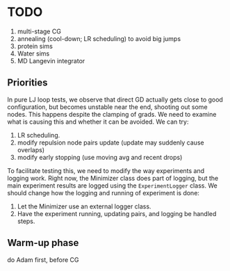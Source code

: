 # TODO

1. multi-stage CG
2. annealing (cool-down; LR scheduling) to avoid big jumps 
3. protein sims 
4. Water sims 
4. MD Langevin integrator


## Priorities
In pure LJ loop tests, we observe that direct GD actually gets close to good configuration, but becomes unstable near the end, shooting out some nodes. 
This happens despite the clamping of grads. 
We need to examine what is causing this and whether it can be avoided. 
We can try:
1. LR scheduling.
2. modify repulsion node pairs update (update may suddenly cause overlaps)
3. modify early stopping (use moving avg and recent drops)

To facilitate testing this, we need to modify the way experiments and logging work. 
Right now, the Minimizer class does part of logging, but the main experiment results are logged using the `ExperimentLogger` class. 
We should change how the logging and running of experiment is done:

1. Let the Minimizer use an external logger class. 
2. Have the experiment running, updating pairs, and logging be handled  steps. 


## Warm-up phase
do Adam first, before CG